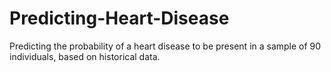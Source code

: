 # Predicting-Heart-Disease
Predicting the probability of a heart disease to be present in a sample of 90 individuals, based on historical data.
